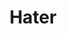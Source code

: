 ---
ee_id: '4235'
site: '1'
type: '2'
long_id: 2014-041 Hater
url: 2014-041-hater
title: Hater
year: '2014'
medium: Foam pool noodle, wristband
commission:
dims: 140 cm x variable width x variable depth
pitch:
ps:
live_url:
related:
youtube:
imgs: hater-2014-041-full-Heart-01-database-SM.jpg,hater-2014-041-detail-Heart-01-database-SM.jpg
subheading:
display_year: '2014'
download:
add_credit:
add_credits:
related_code:
layout: things-i-made
---